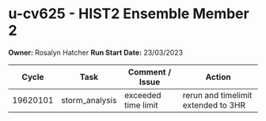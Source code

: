# u-cv625 - HIST2 Ensemble Member 2

**Owner:** Rosalyn Hatcher
**Run Start Date:** 23/03/2023

| Cycle | Task | Comment / Issue | Action |
| ---   | ---  | ---             | ---    |
| 19620101 | storm_analysis | exceeded time limit | rerun and timelimit extended to 3HR |
